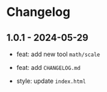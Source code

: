 # Changelog

## 1.0.1 - 2024-05-29

- feat: add new tool `math/scale`

- feat: add `CHANGELOG.md`

- style: update `index.html`
